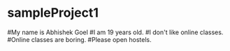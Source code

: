 # sampleProject1
#My name is Abhishek Goel
#I am 19 years old.
#I don't like online classes.
#Online classes are boring.
#Please open hostels.
